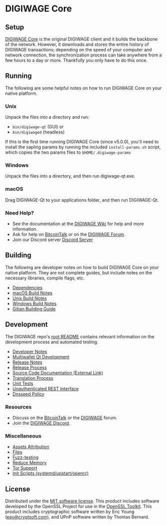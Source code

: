 DIGIWAGE Core
=============

Setup
---------------------
[DIGIWAGE Core](http://digiwage.org/wallet) is the original DIGIWAGE client and it builds the backbone of the network. However, it downloads and stores the entire history of DIGIWAGE transactions; depending on the speed of your computer and network connection, the synchronization process can take anywhere from a few hours to a day or more. Thankfully you only have to do this once.

Running
---------------------
The following are some helpful notes on how to run DIGIWAGE Core on your native platform.

### Unix

Unpack the files into a directory and run:

- `bin/digiwage-qt` (GUI) or
- `bin/digiwaged` (headless)

If this is the first time running DIGIWAGE Core (since v5.0.0), you'll need to install the sapling params by running the included `install-params.sh` script, which copies the two params files to `$HOME/.digiwage-params`

### Windows

Unpack the files into a directory, and then run digiwage-qt.exe.

### macOS

Drag DIGIWAGE-Qt to your applications folder, and then run DIGIWAGE-Qt.

### Need Help?

* See the documentation at the [DIGIWAGE Wiki](https://github.com/DIGIWAGE-Project/DIGIWAGE/wiki)
for help and more information.
* Ask for help on [BitcoinTalk](https://bitcointalk.org/index.php?topic=1262920.0) or on the [DIGIWAGE Forum](http://forum.digiwage.org/).
* Join our Discord server [Discord Server](https://discord.digiwage.org)

Building
---------------------
The following are developer notes on how to build DIGIWAGE Core on your native platform. They are not complete guides, but include notes on the necessary libraries, compile flags, etc.

- [Dependencies](dependencies.md)
- [macOS Build Notes](build-osx.md)
- [Unix Build Notes](build-unix.md)
- [Windows Build Notes](build-windows.md)
- [Gitian Building Guide](gitian-building.md)

Development
---------------------
The DIGIWAGE repo's [root README](/README.md) contains relevant information on the development process and automated testing.

- [Developer Notes](developer-notes.md)
- [Multiwallet Qt Development](multiwallet-qt.md)
- [Release Notes](release-notes.md)
- [Release Process](release-process.md)
- [Source Code Documentation (External Link)](https://www.fuzzbawls.pw/digiwage/doxygen/)
- [Translation Process](translation_process.md)
- [Unit Tests](unit-tests.md)
- [Unauthenticated REST Interface](REST-interface.md)
- [Dnsseed Policy](dnsseed-policy.md)

### Resources
* Discuss on the [BitcoinTalk](https://bitcointalk.org/index.php?topic=1262920.0) or the [DIGIWAGE](http://forum.digiwage.org/) forum.
* Join the [DIGIWAGE Discord](https://discord.digiwage.org).

### Miscellaneous
- [Assets Attribution](assets-attribution.md)
- [Files](files.md)
- [Fuzz-testing](fuzzing.md)
- [Reduce Memory](reduce-memory.md)
- [Tor Support](tor.md)
- [Init Scripts (systemd/upstart/openrc)](init.md)

License
---------------------
Distributed under the [MIT software license](/COPYING).
This product includes software developed by the OpenSSL Project for use in the [OpenSSL Toolkit](https://www.openssl.org/). This product includes
cryptographic software written by Eric Young ([eay@cryptsoft.com](mailto:eay@cryptsoft.com)), and UPnP software written by Thomas Bernard.
